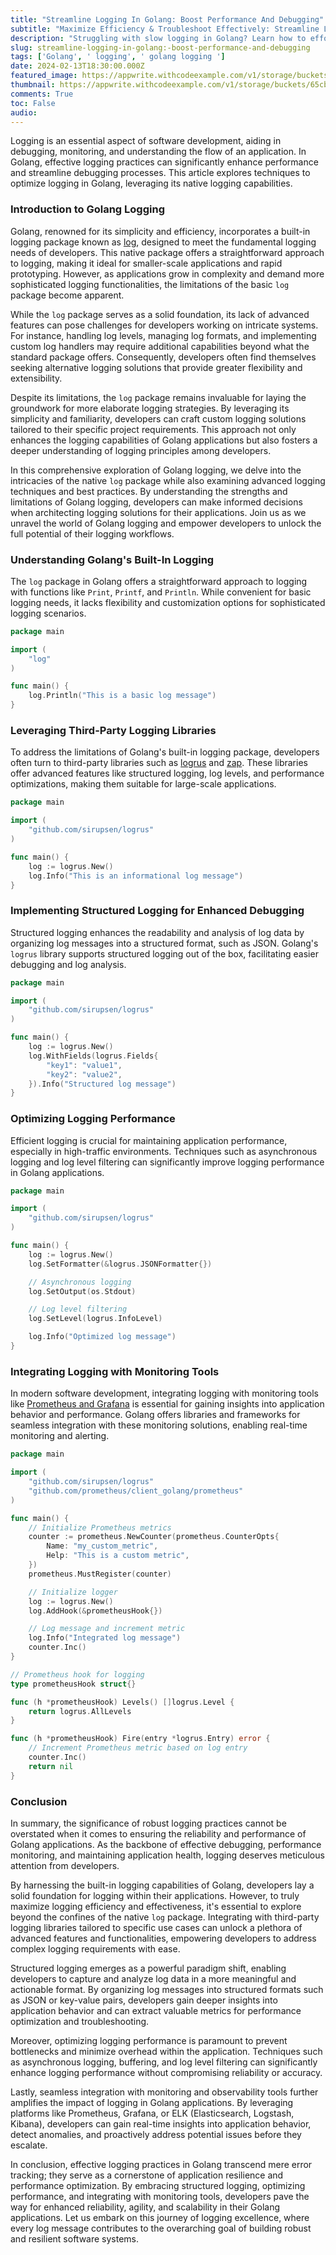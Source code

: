 ```yaml
---
title: "Streamline Logging In Golang: Boost Performance And Debugging"
subtitle: "Maximize Efficiency & Troubleshoot Effectively: Streamline Logging in Golang"
description: "Struggling with slow logging in Golang? Learn how to effortlessly streamline your logging operations, boost performance, and squash pesky bugs with ease! "
slug: streamline-logging-in-golang:-boost-performance-and-debugging
tags: ['Golang', ' logging', ' golang logging ']
date: 2024-02-13T18:30:00.000Z
featured_image: https://appwrite.withcodeexample.com/v1/storage/buckets/65cb3fcd6bbe0f7e04d4/files/65cbb66b235592126784/preview?width=1280&height=0&gravity=center&quality=90&project=65ca51d2711f0f5e1fa8
thumbnail: https://appwrite.withcodeexample.com/v1/storage/buckets/65cb3fcd6bbe0f7e04d4/files/65cbb66b235592126784/preview?width=400&height=0&gravity=center&quality=90&project=65ca51d2711f0f5e1fa8
comments: True
toc: False
audio: 
---
```

Logging is an essential aspect of software development, aiding in debugging, monitoring, and understanding the flow of an application. In Golang, effective logging practices can significantly enhance performance and streamline debugging processes. This article explores techniques to optimize logging in Golang, leveraging its native logging capabilities.

### Introduction to Golang Logging

Golang, renowned for its simplicity and efficiency, incorporates a built-in logging package known as [log](https://pkg.go.dev/log), designed to meet the fundamental logging needs of developers. This native package offers a straightforward approach to logging, making it ideal for smaller-scale applications and rapid prototyping. However, as applications grow in complexity and demand more sophisticated logging functionalities, the limitations of the basic `log` package become apparent.

While the `log` package serves as a solid foundation, its lack of advanced features can pose challenges for developers working on intricate systems. For instance, handling log levels, managing log formats, and implementing custom log handlers may require additional capabilities beyond what the standard package offers. Consequently, developers often find themselves seeking alternative logging solutions that provide greater flexibility and extensibility.

Despite its limitations, the `log` package remains invaluable for laying the groundwork for more elaborate logging strategies. By leveraging its simplicity and familiarity, developers can craft custom logging solutions tailored to their specific project requirements. This approach not only enhances the logging capabilities of Golang applications but also fosters a deeper understanding of logging principles among developers.

In this comprehensive exploration of Golang logging, we delve into the intricacies of the native `log` package while also examining advanced logging techniques and best practices. By understanding the strengths and limitations of Golang logging, developers can make informed decisions when architecting logging solutions for their applications. Join us as we unravel the world of Golang logging and empower developers to unlock the full potential of their logging workflows.

### Understanding Golang's Built-In Logging

The `log` package in Golang offers a straightforward approach to logging with functions like `Print`, `Printf`, and `Println`. While convenient for basic logging needs, it lacks flexibility and customization options for sophisticated logging scenarios.

```go
package main

import (
    "log"
)

func main() {
    log.Println("This is a basic log message")
}
```

### Leveraging Third-Party Logging Libraries

To address the limitations of Golang's built-in logging package, developers often turn to third-party libraries such as [logrus](https://github.com/sirupsen/logrus) and [zap](https://github.com/uber-go/zap). These libraries offer advanced features like structured logging, log levels, and performance optimizations, making them suitable for large-scale applications.

```go
package main

import (
    "github.com/sirupsen/logrus"
)

func main() {
    log := logrus.New()
    log.Info("This is an informational log message")
}
```

### Implementing Structured Logging for Enhanced Debugging

Structured logging enhances the readability and analysis of log data by organizing log messages into a structured format, such as JSON. Golang's `logrus` library supports structured logging out of the box, facilitating easier debugging and log analysis.

```go
package main

import (
    "github.com/sirupsen/logrus"
)

func main() {
    log := logrus.New()
    log.WithFields(logrus.Fields{
        "key1": "value1",
        "key2": "value2",
    }).Info("Structured log message")
}
```

### Optimizing Logging Performance

Efficient logging is crucial for maintaining application performance, especially in high-traffic environments. Techniques such as asynchronous logging and log level filtering can significantly improve logging performance in Golang applications.

```go
package main

import (
    "github.com/sirupsen/logrus"
)

func main() {
    log := logrus.New()
    log.SetFormatter(&logrus.JSONFormatter{})

    // Asynchronous logging
    log.SetOutput(os.Stdout)

    // Log level filtering
    log.SetLevel(logrus.InfoLevel)

    log.Info("Optimized log message")
}
```

### Integrating Logging with Monitoring Tools

In modern software development, integrating logging with monitoring tools like [Prometheus and Grafana](https://grafana.com/docs/grafana/latest/getting-started/get-started-grafana-prometheus/) is essential for gaining insights into application behavior and performance. Golang offers libraries and frameworks for seamless integration with these monitoring solutions, enabling real-time monitoring and alerting.

```go
package main

import (
    "github.com/sirupsen/logrus"
    "github.com/prometheus/client_golang/prometheus"
)

func main() {
    // Initialize Prometheus metrics
    counter := prometheus.NewCounter(prometheus.CounterOpts{
        Name: "my_custom_metric",
        Help: "This is a custom metric",
    })
    prometheus.MustRegister(counter)

    // Initialize logger
    log := logrus.New()
    log.AddHook(&prometheusHook{})

    // Log message and increment metric
    log.Info("Integrated log message")
    counter.Inc()
}

// Prometheus hook for logging
type prometheusHook struct{}

func (h *prometheusHook) Levels() []logrus.Level {
    return logrus.AllLevels
}

func (h *prometheusHook) Fire(entry *logrus.Entry) error {
    // Increment Prometheus metric based on log entry
    counter.Inc()
    return nil
}
```

### Conclusion

In summary, the significance of robust logging practices cannot be overstated when it comes to ensuring the reliability and performance of Golang applications. As the backbone of effective debugging, performance monitoring, and maintaining application health, logging deserves meticulous attention from developers.

By harnessing the built-in logging capabilities of Golang, developers lay a solid foundation for logging within their applications. However, to truly maximize logging efficiency and effectiveness, it's essential to explore beyond the confines of the native `log` package. Integrating with third-party logging libraries tailored to specific use cases can unlock a plethora of advanced features and functionalities, empowering developers to address complex logging requirements with ease.

Structured logging emerges as a powerful paradigm shift, enabling developers to capture and analyze log data in a more meaningful and actionable format. By organizing log messages into structured formats such as JSON or key-value pairs, developers gain deeper insights into application behavior and can extract valuable metrics for performance optimization and troubleshooting.

Moreover, optimizing logging performance is paramount to prevent bottlenecks and minimize overhead within the application. Techniques such as asynchronous logging, buffering, and log level filtering can significantly enhance logging performance without compromising reliability or accuracy.

Lastly, seamless integration with monitoring and observability tools further amplifies the impact of logging in Golang applications. By leveraging platforms like Prometheus, Grafana, or ELK (Elasticsearch, Logstash, Kibana), developers can gain real-time insights into application behavior, detect anomalies, and proactively address potential issues before they escalate.

In conclusion, effective logging practices in Golang transcend mere error tracking; they serve as a cornerstone of application resilience and performance optimization. By embracing structured logging, optimizing performance, and integrating with monitoring tools, developers pave the way for enhanced reliability, agility, and scalability in their Golang applications. Let us embark on this journey of logging excellence, where every log message contributes to the overarching goal of building robust and resilient software systems.